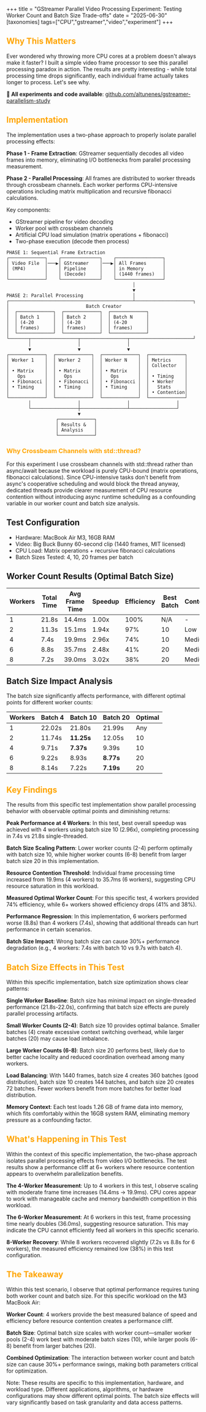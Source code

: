 +++
title = "GStreamer Parallel Video Processing Experiment: Testing Worker Count and Batch Size Trade-offs"
date = "2025-06-30"
[taxonomies]
tags=["CPU","gstreamer","video","experiment"]
+++

## <span style="color:orange;">  Why This Matters </span>

Ever wondered why throwing more CPU cores at a problem doesn't always make it faster? I built a simple video frame processor to see this parallel processing paradox in action. The results are pretty interesting - while total processing time drops significantly, each individual frame actually takes longer to process. Let's see why.


**🔬 All experiments and code available**: [github.com/altunenes/gstreamer-parallelism-study](https://github.com/altunenes/gstreamer-parallelism-study)

## <span style="color:orange;">  Implementation </span>

The implementation uses a two-phase approach to properly isolate parallel processing effects:

**Phase 1 - Frame Extraction**: GStreamer sequentially decodes all video frames into memory, eliminating I/O bottlenecks from parallel processing measurement.

**Phase 2 - Parallel Processing**: All frames are distributed to worker threads through crossbeam channels. Each worker performs CPU-intensive operations including matrix multiplication and recursive fibonacci calculations.

Key components:

- GStreamer pipeline for video decoding
- Worker pool with crossbeam channels
- Artificial CPU load simulation (matrix operations + fibonacci)
- Two-phase execution (decode then process)

```
PHASE 1: Sequential Frame Extraction
┌─────────────┐    ┌──────────────┐    ┌─────────────────┐
│ Video File  │───▶│ GStreamer    │───▶│ All Frames      │
│ (MP4)       │    │ Pipeline     │    │ in Memory       │
│             │    │ (Decode)     │    │ (1440 frames)   │
└─────────────┘    └──────────────┘    └─────────────────┘
                                              │
                                              ▼
PHASE 2: Parallel Processing                  │
┌─────────────────────────────────────────────┴─────────────────────┐
│                            Batch Creator                                   
│  ┌─────────────┐  ┌─────────────┐  ┌─────────────┐                         
│  │ Batch 1     │  │ Batch 2     │  │ Batch N     │                         
│  │ (4-20       │  │ (4-20       │  │ (4-20       │                         
│  │ frames)     │  │ frames)     │  │ frames)     │                       
│  └─────────────┘  └─────────────┘  └─────────────┘                        
└───────┬─────────────────┬─────────────────┬───────────────────────┘
        │                 │                 │
        ▼                 ▼                 ▼
┌─────────────┐  ┌─────────────┐  ┌─────────────┐  ┌─────────────┐
│ Worker 1    │  │ Worker 2    │  │ Worker N    │  │ Metrics     │
│             │  │             │  │             │  │ Collector   │
│ • Matrix    │  │ • Matrix    │  │ • Matrix    │  │             │
│   Ops       │  │   Ops       │  │   Ops       │  │ • Timing    │
│ • Fibonacci │  │ • Fibonacci │  │ • Fibonacci │  │ • Worker    │
│ • Timing    │  │ • Timing    │  │ • Timing    │  │   Stats     │
│             │  │             │  │             │  │ • Contention│
└─────────────┘  └─────────────┘  └─────────────┘  └─────────────┘
        │                 │                 │                 │
        └─────────────────┼─────────────────┴─────────────────┘
                          ▼
                  ┌─────────────┐
                  │ Results &   │
                  │ Analysis    │
                  └─────────────┘
```

###  <span style="color:orange;"> Why Crossbeam Channels with std::thread? </span>

For this experiment I use crossbeam channels with std::thread rather than async/await because the workload is purely CPU-bound (matrix operations, fibonacci calculations). Since CPU-intensive tasks don't benefit from async's cooperative scheduling and would block the thread anyway, dedicated threads provide clearer measurement of CPU resource contention without introducing async runtime scheduling as a confounding variable in our worker count and batch size analysis.

## Test Configuration

- Hardware: MacBook Air M3, 16GB RAM
- Video: Big Buck Bunny 60-second clip (1440 frames, MIT licensed)
- CPU Load: Matrix operations + recursive fibonacci calculations
- Batch Sizes Tested: 4, 10, 20 frames per batch

## Worker Count Results (Optimal Batch Size)

| Workers | Total Time | Avg Frame Time | Speedup | Efficiency | Best Batch | Contention |
|---------|------------|----------------|---------|------------|------------|------------|
| 1       | 21.8s      | 14.4ms        | 1.00x   | 100%       | N/A        | -          |
| 2       | 11.3s      | 15.1ms        | 1.94x   | 97%        | 10         | Low        |
| 4       | 7.4s       | 19.9ms        | 2.96x   | 74%        | 10         | Medium     |
| 6       | 8.8s       | 35.7ms        | 2.48x   | 41%        | 20         | Medium     |
| 8       | 7.2s       | 39.0ms        | 3.02x   | 38%        | 20         | Medium     |

## Batch Size Impact Analysis

The batch size significantly affects performance, with different optimal points for different worker counts:

| Workers | Batch 4 | Batch 10 | Batch 20 | Optimal |
|---------|---------|----------|----------|---------|
| 1       | 22.02s  | 21.80s   | 21.99s   | Any     |
| 2       | 11.74s  | **11.25s** | 12.05s | 10      |
| 4       | 9.71s   | **7.37s**  | 9.39s  | 10      |
| 6       | 9.22s   | 8.93s    | **8.77s** | 20    |
| 8       | 8.14s   | 7.22s    | **7.19s** | 20    |

## <span style="color:orange;">  Key Findings </span>

The results from this specific test implementation show parallel processing behavior with observable optimal points and diminishing returns:

**Peak Performance at 4 Workers**: In this test, best overall speedup was achieved with 4 workers using batch size 10 (2.96x), completing processing in 7.4s vs 21.8s single-threaded.

**Batch Size Scaling Pattern**: Lower worker counts (2-4) perform optimally with batch size 10, while higher worker counts (6-8) benefit from larger batch size 20 in this implementation.

**Resource Contention Threshold**: Individual frame processing time increased from 19.9ms (4 workers) to 35.7ms (6 workers), suggesting CPU resource saturation in this workload.

**Measured Optimal Worker Count**: For this specific test, 4 workers provided 74% efficiency, while 6+ workers showed efficiency drops (41% and 38%).

**Performance Regression**: In this implementation, 6 workers performed worse (8.8s) than 4 workers (7.4s), showing that additional threads can hurt performance in certain scenarios.

**Batch Size Impact**: Wrong batch size can cause 30%+ performance degradation (e.g., 4 workers: 7.4s with batch 10 vs 9.7s with batch 4).

## <span style="color:orange;">  Batch Size Effects in This Test </span>

Within this specific implementation, batch size optimization shows clear patterns:

**Single Worker Baseline**: Batch size has minimal impact on single-threaded performance (21.8s-22.0s), confirming that batch size effects are purely parallel processing artifacts.

**Small Worker Counts (2-4)**: Batch size 10 provides optimal balance. Smaller batches (4) create excessive context switching overhead, while larger batches (20) may cause load imbalance.

**Large Worker Counts (6-8)**: Batch size 20 performs best, likely due to better cache locality and reduced coordination overhead among many workers.

**Load Balancing**: With 1440 frames, batch size 4 creates 360 batches (good distribution), batch size 10 creates 144 batches, and batch size 20 creates 72 batches. Fewer workers benefit from more batches for better load distribution.

**Memory Context**: Each test loads 1.26 GB of frame data into memory, which fits comfortably within the 16GB system RAM, eliminating memory pressure as a confounding factor.

## <span style="color:orange;">  What's Happening in This Test </span>

Within the context of this specific implementation, the two-phase approach isolates parallel processing effects from video I/O bottlenecks. The test results show a performance cliff at 6+ workers where resource contention appears to overwhelm parallelization benefits.

**The 4-Worker Measurement**: Up to 4 workers in this test, I observe scaling with moderate frame time increases (14.4ms → 19.9ms). CPU cores appear to work with manageable cache and memory bandwidth competition in this workload.

**The 6-Worker Measurement**: At 6 workers in this test, frame processing time nearly doubles (36.0ms), suggesting resource saturation. This may indicate the CPU cannot efficiently feed all workers in this specific scenario.

**8-Worker Recovery**: While 8 workers recovered slightly (7.2s vs 8.8s for 6 workers), the measured efficiency remained low (38%) in this test configuration.

## <span style="color:orange;">  The Takeaway </span>

Within this test scenario, I observe that optimal performance requires tuning both worker count and batch size. For this specific workload on the M3 MacBook Air:

**Worker Count**: 4 workers provide the best measured balance of speed and efficiency before resource contention creates a performance cliff.

**Batch Size**: Optimal batch size scales with worker count—smaller worker pools (2-4) work best with moderate batch sizes (10), while larger pools (6-8) benefit from larger batches (20).

**Combined Optimization**: The interaction between worker count and batch size can cause 30%+ performance swings, making both parameters critical for optimization.

Note: These results are specific to this implementation, hardware, and workload type. Different applications, algorithms, or hardware configurations may show different optimal points. The batch size effects will vary significantly based on task granularity and data access patterns.
